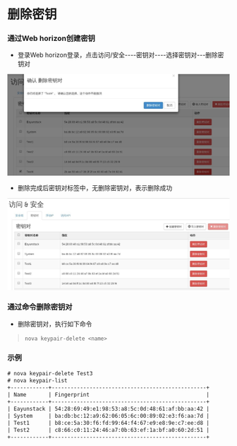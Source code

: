 # 删除密钥

### 通过Web horizon创建密钥

* 登录Web horizon登录，点击访问/安全----密钥对----选择密钥对---删除密钥对

![KeyPairs_Delete](/operation_guide/basic_admin/Picture/keypairs_delete1.jpg)

* 删除完成后密钥对标签中，无删除密钥对，表示删除成功

![KeyPairs_Delete](/operation_guide/basic_admin/Picture/keypairs_delete2.jpg)


### 通过命令删除密钥对

* 删除密钥对，执行如下命令

> ```nova keypair-delete <name>```

### 示例

```
# nova keypair-delete Test3
# nova keypair-list
+------------+-------------------------------------------------+
| Name       | Fingerprint                                     |
+------------+-------------------------------------------------+
| Eayunstack | 54:28:69:49:e1:98:53:a8:5c:0d:48:61:af:bb:aa:42 |
| System     | ba:db:bc:12:a9:62:06:05:6c:00:89:02:e3:f6:aa:7d |
| Test1      | b8:ce:5a:30:f6:fd:99:64:f4:67:e9:e8:9e:c7:ee:d8 |
| Test2      | c8:66:c0:11:24:46:a7:0b:63:ef:1a:bf:a0:60:2d:51 |
+------------+-------------------------------------------------+

```
